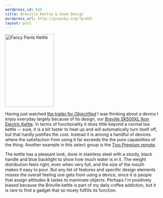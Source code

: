 ```yaml
--- 
wordpress_id: 625
title: Breville Kettle & Good Design
wordpress_url: http://graysky.org/?p=625
layout: post
---
```

<div class="flickr-frame flickr-float-right"><a href="http://www.flickr.com/photos/downtree/2268719253/" title="Fancy Pants Kettle"><img src="http://farm3.static.flickr.com/2395/2268719253_58f82068fc_m.jpg" width="160" height="240" alt="Fancy Pants Kettle" class="flickr-photo-right"/></a>
</div>

Having just watched <a href="http://www.objectifiedfilm.com/objectified-trailer/">the trailer for <i>Objectified</i></a> I was thinking about a device I enjoy everyday largely because of its design, our <a href="http://www.amazon.com/gp/product/B000A790X6/graysky-20">Breville SK500XL Ikon Electric Kettle</a>. In terms of functionality it does little beyond a normal tea kettle -- sure, it is a bit faster to heat up and will automatically turn itself off, but that hardly justifies the cost. Instead it is among a handful of devices where the satisfaction from using it far exceeds the the pure capabilities of the thing. Another example in this select group is the <a href="https://www3.tivo.com/store/merchandise.do">Tivo Premium remote</a>.

The kettle has a pleasant look, done in stainless steel with a sturdy, black handle and blue backlight to show how much water is in it. The weight distribution feels right, even when very full, and the size of the mouth makes it easy to pour. But any list of features and specific design elements misses the overall feeling one gets from using a device, since it is people that assign attitudes & tastes to inanimate objects. Perhaps I'm positively biased because the Breville kettle is part of my daily coffee addiction, but it is rare to find a gadget that so nicely fulfills its function.
